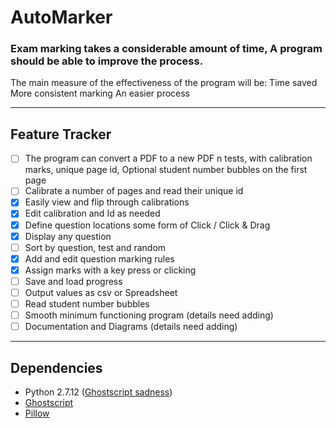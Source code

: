 # AutoMarker

### Exam marking takes a considerable amount of time, A program should be able to improve the process.

The main measure of the effectiveness of the program will be:
Time saved
More consistent marking
An easier process

---

## Feature Tracker

- [ ] The program can convert a PDF to a new PDF n tests, with calibration marks, unique page id, Optional student number bubbles on the first page
- [ ] Calibrate a number of pages and read their unique id
- [x] Easily view and flip through calibrations
- [x] Edit calibration and Id as needed
- [x] Define question locations some form of Click / Click & Drag
- [x] Display any question
- [ ] Sort by question, test and random
- [x] Add and edit question marking rules
- [x] Assign marks with a key press or clicking
- [ ] Save and load progress
- [ ] Output values as csv or Spreadsheet
- [ ] Read student number bubbles
- [ ] Smooth minimum functioning program (details need adding)
- [ ] Documentation and Diagrams (details need adding)

---

## Dependencies

- Python 2.7.12 ([Ghostscript sadness](http://stackoverflow.com/questions/42655222/typeerror-when-importing-ghostscript-on-python))
- [Ghostscript](https://www.ghostscript.com/)
- [Pillow](https://python-pillow.org/)
